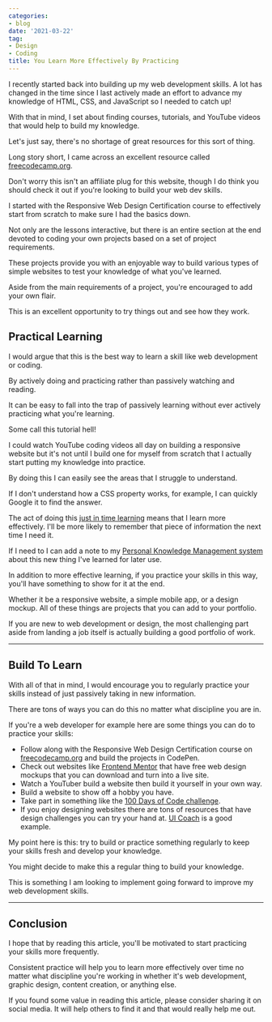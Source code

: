 ```yaml
---
categories:
- blog
date: '2021-03-22'
tag:
- Design
- Coding
title: You Learn More Effectively By Practicing
---
```


I recently started back into building up my web development skills. A lot has changed in the time since I last actively made an effort to advance my knowledge of HTML, CSS, and JavaScript so I needed to catch up!

With that in mind, I set about finding courses, tutorials, and YouTube videos that would help to build my knowledge. 

Let's just say, there's no shortage of great resources for this sort of thing.

Long story short, I came across an excellent resource called [freecodecamp.org](https://www.freecodecamp.org/).

Don't worry this isn't an affiliate plug for this website, though I do think you should check it out if you're looking to build your web dev skills.

I started with the Responsive Web Design Certification course to effectively start from scratch to make sure I had the basics down.

Not only are the lessons interactive, but there is an entire section at the end devoted to coding your own projects based on a set of project requirements. 

These projects provide you with an enjoyable way to build various types of simple websites to test your knowledge of what you've learned.

Aside from the main requirements of a project, you're encouraged to add your own flair.

This is an excellent opportunity to try things out and see how they work.

## Practical Learning

I would argue that this is the best way to learn a skill like web development or coding. 

By actively doing and practicing rather than passively watching and reading.

It can be easy to fall into the trap of passively learning without ever actively practicing what you're learning. 

Some call this tutorial hell!

I could watch YouTube coding videos all day on building a responsive website but it's not until I build one for myself from scratch that I actually start putting my knowledge into practice.

By doing this I can easily see the areas that I struggle to understand.

If I don't understand how a CSS property works, for example, I can quickly Google it to find the answer.

The act of doing this [just in time learning](https://en.wikipedia.org/wiki/Just-in-time_learning) means that I learn more effectively. I'll be more likely to remember that piece of information the next time I need it. 

If I need to I can add a note to my [Personal Knowledge Management system](/obsidian-setup-2021/) about this new thing I've learned for later use.

In addition to more effective learning, if you practice your skills in this way, you'll have something to show for it at the end.

Whether it be a responsive website, a simple mobile app, or a design mockup. All of these things are projects that you can add to your portfolio. 

If you are new to web development or design, the most challenging part aside from landing a job itself is actually building a good portfolio of work.

---

## Build To Learn

With all of that in mind, I would encourage you to regularly practice your skills instead of just passively taking in new information.

There are tons of ways you can do this no matter what discipline you are in.

If you're a web developer for example here are some things you can do to practice your skills:

- Follow along with the Responsive Web Design Certification course on [freecodecamp.org](https://www.freecodecamp.org/) and build the projects in CodePen.
- Check out websites like [Frontend Mentor](https://www.frontendmentor.io/) that have free web design mockups that you can download and turn into a live site.
- Watch a YouTuber build a website then build it yourself in your own way.
- Build a website to show off a hobby you have.
- Take part in something like the [100 Days of Code challenge](https://www.100daysofcode.com/).
- If you enjoy designing websites there are tons of resources that have design challenges you can try your hand at. [UI Coach](https://uicoach.io/app) is a good example.

My point here is this: try to build or practice something regularly to keep your skills fresh and develop your knowledge. 

You might decide to make this a regular thing to build your knowledge. 

This is something I am looking to implement going forward to improve my web development skills.

---

## Conclusion

I hope that by reading this article, you'll be motivated to start practicing your skills more frequently. 

Consistent practice will help you to learn more effectively over time no matter what discipline you're working in whether it's web development, graphic design, content creation, or anything else.

If you found some value in reading this article, please consider sharing it on social media. It will help others to find it and that would really help me out.